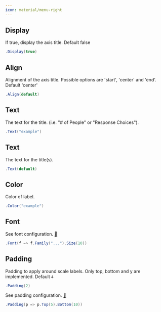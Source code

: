```yaml
---
icon: material/menu-right
---
```


## Display
If true, display the axis title. Default false
```csharp
.Display(true)
```

## Align
Alignment of the axis title. Possible options are 'start', 'center' and 'end'.
            Default 'center'
```csharp
.Align(default)
```

## Text
The text for the title. (i.e. "# of People" or "Response Choices").
```csharp
.Text("example")
```

## Text
The text for the title(s).
```csharp
.Text(default)
```

## Color
Color of label.
```csharp
.Color("example")
```

## Font
See font configuration.
[:link:](../font.md)
```csharp
.Font(f => f.Family("...").Size(10))
```

## Padding
Padding to apply around scale labels. Only top, bottom and y are implemented.
Default ```4```
```csharp
.Padding(2)
```
See padding configuration.
[:link:](../padding.md)
```csharp
.Padding(p => p.Top(5).Bottom(10))
```

